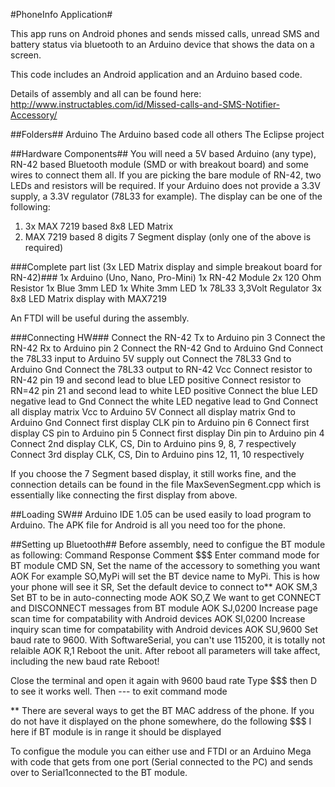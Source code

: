 #PhoneInfo Application#

This app runs on Android phones and sends missed calls, unread SMS and battery status via bluetooth to an Arduino device that shows the data on a screen.

This code includes an Android application and an Arduino based code. 

Details of assembly and all can be found here:
http://www.instructables.com/id/Missed-calls-and-SMS-Notifier-Accessory/

##Folders##
Arduino		The Arduino based code
all others	The Eclipse project

##Hardware Components##
You will need a 5V based Arduino (any type), RN-42 based Bluetooth module (SMD or with breakout board) and some wires to
connect them all. If you are picking the bare module of RN-42, two LEDs and resistors will be required. If your Arduino does
not provide a 3.3V supply, a 3.3V regulator (78L33 for example). The display can be one of the following:
1. 3x MAX 7219 based 8x8 LED Matrix
2. MAX 7219 based 8 digits 7 Segment display
(only one of the above is required)

###Complete part list (3x LED Matrix display and simple breakout board for RN-42)###
1x	Arduino (Uno, Nano, Pro-Mini)
1x	RN-42 Module
2x	120 Ohm Resistor
1x	Blue 3mm LED
1x	White 3mm LED
1x	78L33 3,3Volt Regulator
3x	8x8 LED Matrix display with MAX7219


An FTDI will be useful during the assembly.

###Connecting HW###
Connect the RN-42 Tx to Arduino pin 3
Connect the RN-42 Rx to Arduino pin 2
Connect the RN-42 Gnd to Arduino Gnd
Connect the 78L33 input to Arduino 5V supply out
Connect the 78L33 Gnd to Arduino Gnd
Connect the 78L33 output to RN-42 Vcc
Connect resistor to RN-42 pin 19 and second lead to blue LED positive
Connect resistor to RN=42 pin 21 and second lead to white LED positive
Connect the blue LED negative lead to Gnd
Connect the white LED negative lead to Gnd
Connect all display matrix Vcc to Arduino 5V
Connect all display matrix Gnd to Arduino Gnd
Connect first display CLK pin to Arduino pin 6
Connect first display CS pin to Arduino pin 5
Connect first display Din pin to Arduino pin 4
Connect 2nd display CLK, CS, Din to Arduino pins 9, 8, 7 respectively
Connect 3rd display CLK, CS, Din to Arduino pins 12, 11, 10 respectively

If you choose the 7 Segment based display, it still works fine, and the connection details can be found
in the file MaxSevenSegment.cpp  which is essentially like connecting the first display from above.

##Loading SW##
Arduino IDE 1.05 can be used easily to load program to Arduino.
The APK file for Android is all you need too for the phone.


##Setting up Bluetooth##
 Before assembly, need to configue the BT module as following:
 Command Response                Comment
 $$$                             Enter command mode for BT module
	CMD
 SN,<friendly name>		Set the name of the accessory to something you want
 	AOK			For example SO,MyPi will set the BT device name to MyPi. This is how your phone will see it
 SR,<phone BT MAC address>      Set the default device to connect to**
        AOK
 SM,3                           Set BT to be in auto-connecting mode
        AOK
 SO,Z                           We want to get CONNECT and DISCONNECT messages from BT module
        AOK
 SJ,0200			Increase page scan time for compatability with Android devices
	AOK
 SI,0200			Increase inquiry scan time for compatability with Android devices
	AOK
 SU,9600			Set baud rate to 9600. With SoftwareSerial, you can't use 115200, it is totally not relaible
	AOK
 R,1				Reboot the unit. After reboot all parameters will take affect, including the new baud rate
	Reboot!

  Close the terminal and open it again with 9600 baud rate
  Type $$$ then D<CR> to see it works well. Then ---<CR> to exit command mode

  ** There are several ways to get the BT MAC address of the phone. If you do not
     have it displayed on the phone somewhere, do the following
      $$$
      I
     here if BT module is in range it should be displayed

  To configue the module you can either use and FTDI or an Arduino Mega with
  code that gets from one port (Serial connected to the PC) and sends over to
  Serial1connected to the BT module.
